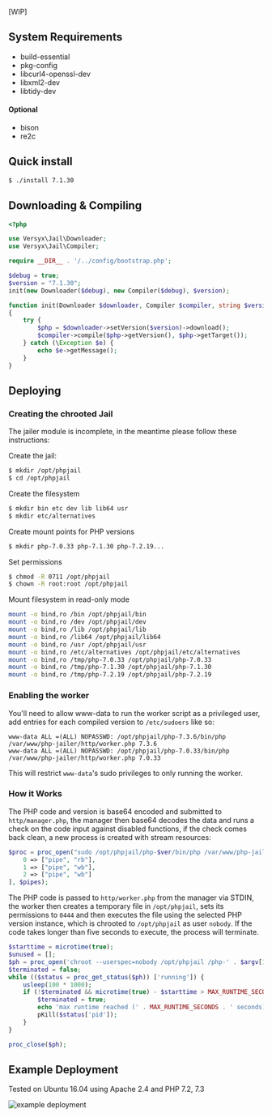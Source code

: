 [WIP]

## System Requirements
- build-essential 
- pkg-config
- libcurl4-openssl-dev
- libxml2-dev
- libtidy-dev

#### Optional

- bison
- re2c

## Quick install

```bash
$ ./install 7.1.30
```

## Downloading & Compiling

```php
<?php

use Versyx\Jail\Downloader;
use Versyx\Jail\Compiler;

require __DIR__ . '/../config/bootstrap.php';

$debug = true;
$version = "7.1.30";
init(new Downloader($debug), new Compiler($debug), $version);

function init(Downloader $downloader, Compiler $compiler, string $version)
{
    try {
        $php = $downloader->setVersion($version)->download();
        $compiler->compile($php->getVersion(), $php->getTarget());
    } catch (\Exception $e) {
        echo $e->getMessage();
    }
}
```

## Deploying

### Creating the chrooted Jail

The jailer module is incomplete, in the meantime please follow these instructions:

Create the jail:
```bash
$ mkdir /opt/phpjail
$ cd /opt/phpjail
```

Create the filesystem
```bash
$ mkdir bin etc dev lib lib64 usr
$ mkdir etc/alternatives
```

Create mount points for PHP versions
```bash
$ mkdir php-7.0.33 php-7.1.30 php-7.2.19...
```

Set permissions
```bash
$ chmod -R 0711 /opt/phpjail
$ chown -R root:root /opt/phpjail
```

Mount filesystem in read-only mode
```bash
mount -o bind,ro /bin /opt/phpjail/bin
mount -o bind,ro /dev /opt/phpjail/dev
mount -o bind,ro /lib /opt/phpjail/lib
mount -o bind,ro /lib64 /opt/phpjail/lib64
mount -o bind,ro /usr /opt/phpjail/usr
mount -o bind,ro /etc/alternatives /opt/phpjail/etc/alternatives
mount -o bind,ro /tmp/php-7.0.33 /opt/phpjail/php-7.0.33
mount -o bind,ro /tmp/php-7.1.30 /opt/phpjail/php-7.1.30
mount -o bind,ro /tmp/php-7.2.19 /opt/phpjail/php-7.2.19
```

### Enabling the worker

You'll need to allow www-data to run the worker script as a privileged user, add entries for each compiled version to
 `/etc/sudoers` like so:

```
www-data ALL =(ALL) NOPASSWD: /opt/phpjail/php-7.3.6/bin/php /var/www/php-jailer/http/worker.php 7.3.6
www-data ALL =(ALL) NOPASSWD: /opt/phpjail/php-7.0.33/bin/php /var/www/php-jailer/http/worker.php 7.0.33
```

This will restrict `www-data`'s sudo privileges to only running the worker.

### How it Works

The PHP code and version is base64 encoded and submitted to `http/manager.php`, the manager then 
base64 decodes the data and runs a check on the code input against disabled functions, if the check
comes back clean, a new process is created with stream resources:

```php
$proc = proc_open("sudo /opt/phpjail/php-$ver/bin/php /var/www/php-jailer/http/worker.php $ver", [
    0 => ["pipe", "rb"],
    1 => ["pipe", "wb"],
    2 => ["pipe", "wb"]
], $pipes);
```

The PHP code is passed to `http/worker.php` from the manager via STDIN, the worker then creates a temporary file in
`/opt/phpjail`, sets its permissions to `0444` and then executes the file using the selected PHP version
instance, which is chrooted to `/opt/phpjail` as user `nobody`. If the code takes longer than five seconds to execute, 
the process will terminate.

```php
$starttime = microtime(true);
$unused = [];
$ph = proc_open('chroot --userspec=nobody /opt/phpjail /php-' . $argv[1] .'/bin/php ' . escapeshellarg(basename($file)), $unused, $unused);
$terminated = false;
while (($status = proc_get_status($ph)) ['running']) {
    usleep(100 * 1000);
    if (!$terminated && microtime(true) - $starttime > MAX_RUNTIME_SECONDS) {
        $terminated = true;
        echo 'max runtime reached (' . MAX_RUNTIME_SECONDS . ' seconds), terminating...';
        pKill($status['pid']);
    }
}

proc_close($ph);
```

## Example Deployment

Tested on Ubuntu 16.04 using Apache 2.4 and PHP 7.2, 7.3

![example deployment](https://rowles.ch/images/codepad.jpg)
